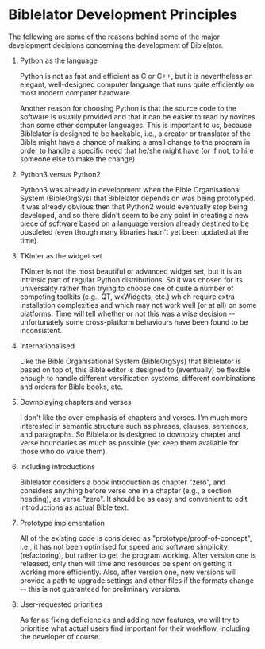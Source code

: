 Biblelator Development Principles
=================================

The following are some of the reasons behind some of the major development decisions
    concerning the development of Biblelator.


1. Python as the language

    Python is not as fast and efficient as C or C++, but it is nevertheless an elegant, well-designed
    computer language that runs quite efficiently on most modern computer hardware.

    Another reason for choosing Python is that the source code to the software is usually provided
    and that it can be easier to read by novices than some other computer languages. This is
    important to us, because Biblelator is designed to be hackable, i.e., a creator or translator
    of the Bible might have a chance of making a small change to the program in order to handle
    a specific need that he/she might have (or if not, to hire someone else to make the change).


2. Python3 versus Python2

    Python3 was already in development when the Bible Organisational System (BibleOrgSys)
    that Biblelator depends on was being prototyped. It was already obvious then that Python2
    would eventually stop being developed, and so there didn't seem to be any point in
    creating a new piece of software based on a language version already destined to be obsoleted
    (even though many libraries hadn't yet been updated at the time).


3. TKinter as the widget set

    TKinter is not the most beautiful or advanced widget set, but it is an intrinsic part
    of regular Python distributions. So it was chosen for its universality rather than
    trying to choose one of quite a number of competing toolkits (e.g., QT, wxWidgets, etc.)
    which require extra installation complexities and which may not work well (or at all)
    on some platforms. Time will tell whether or not this was a wise decision -- unfortunately
    some cross-platform behaviours have been found to be inconsistent.


4. Internationalised

    Like the Bible Organisational System (BibleOrgSys) that Biblelator is based on top of, this
    Bible editor is designed to (eventually) be flexible enough to handle different versification
    systems, different combinations and orders for Bible books, etc.


5. Downplaying chapters and verses

    I don't like the over-emphasis of chapters and verses. I'm much more interested in semantic
    structure such as phrases, clauses, sentences, and paragraphs. So Biblelator is designed
    to downplay chapter and verse boundaries as much as possible (yet keep them available for
    those who do value them).


6. Including introductions

    Biblelator considers a book introduction as chapter "zero", and considers anything before
    verse one in a chapter (e.g., a section heading), as verse "zero". It should be as easy and
    convenient to edit introductions as actual Bible text.


7. Prototype implementation

    All of the existing code is considered as "prototype/proof-of-concept", i.e., it has not
    been optimised for speed and software simplicity (refactoring), but rather to get the
    program working. After version one is released, only then will time and resources be
    spent on getting it working more efficiently. Also, after version one, new versions will
    provide a path to upgrade settings and other files if the formats change -- this is not
    guaranteed for preliminary versions.


8. User-requested priorities

    As far as fixing deficiencies and adding new features, we will try to prioritise what actual
    users find important for their workflow, including the developer of course.